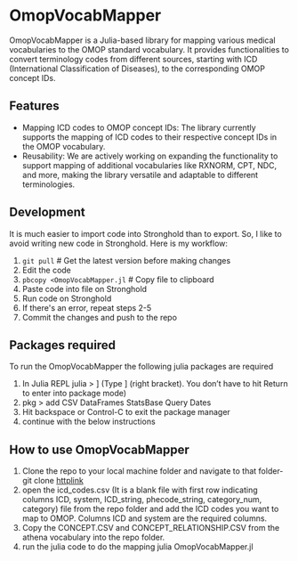 # OmopVocabMapper

OmopVocabMapper is a Julia-based library for mapping various medical vocabularies to the OMOP standard vocabulary. It provides functionalities to convert terminology codes from different sources, starting with ICD (International Classification of Diseases), to the corresponding OMOP concept IDs.

## Features

- Mapping ICD codes to OMOP concept IDs: The library currently supports the mapping of ICD codes to their respective concept IDs in the OMOP vocabulary.
- Reusability: We are actively working on expanding the functionality to support mapping of additional vocabularies like RXNORM, CPT, NDC, and more, making the library versatile and adaptable to different terminologies.

## Development

It is much easier to import code into Stronghold than to export.
So, I like to avoid writing new code in Stronghold.
Here is my workflow:

1. `git pull` # Get the latest version before making changes
1. Edit the code
1. `pbcopy <OmopVocabMapper.jl` # Copy file to clipboard
1. Paste code into file on Stronghold
1. Run code on Stronghold
1. If there's an error, repeat steps 2-5
1. Commit the changes and push to the repo

## Packages required
To run the OmopVocabMapper the following julia packages are required
1. In Julia REPL
   julia > ] (Type ] (right bracket). You don’t have to hit Return to enter into package mode)
2. pkg > add CSV DataFrames StatsBase Query Dates
3. Hit backspace or Control-C to exit the package manager
4. continue with the below instructions

## How to use OmopVocabMapper
1. Clone the repo to your local machine folder and navigate to that folder- git clone [httplink](https://github.com/bcbi/OmopVocabMapper.git)
2. open the icd_codes.csv (It is a blank file with first row indicating columns ICD, system, ICD_string, phecode_string, category_num, category) file from the repo folder and add the ICD codes you want to map to OMOP. Columns ICD and system are the required columns.
3. Copy the CONCEPT.CSV and CONCEPT_RELATIONSHIP.CSV from the athena vocabulary into the repo folder.
4. run the julia code to do the mapping julia OmopVocabMapper.jl 

